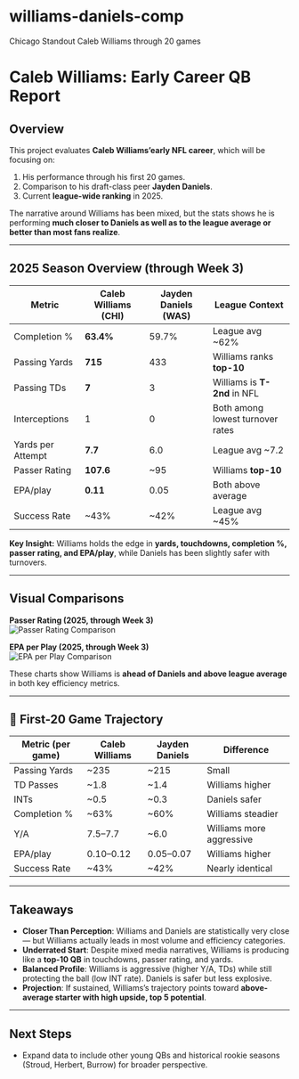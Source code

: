 # williams-daniels-comp
Chicago Standout Caleb Williams through 20 games 
# Caleb Williams: Early Career QB Report  

## Overview  
This project evaluates **Caleb Williams’early NFL career**, which will be focusing on:  
1. His performance through his first 20 games.  
2. Comparison to his draft-class peer **Jayden Daniels**.  
3. Current **league-wide ranking** in 2025.  

The narrative around Williams has been mixed, but the stats shows he is performing **much closer to Daniels as well as to the league average or better than most fans realize**.  

---

## 2025 Season Overview (through Week 3)  

| Metric | Caleb Williams (CHI) | Jayden Daniels (WAS) | League Context |
|--------|----------------------|----------------------|----------------|
| Completion % | **63.4%** | 59.7% | League avg ~62% |
| Passing Yards | **715** | 433 | Williams ranks **top-10** |
| Passing TDs | **7** | 3 | Williams is **T-2nd** in NFL |
| Interceptions | 1 | 0 | Both among lowest turnover rates |
| Yards per Attempt | **7.7** | 6.0 | League avg ~7.2 |
| Passer Rating | **107.6** | ~95 | Williams **top-10** |
| EPA/play | **0.11** | 0.05 | Both above average |
| Success Rate | ~43% | ~42% | League avg ~45% |

**Key Insight:** Williams holds the edge in **yards, touchdowns, completion %, passer rating, and EPA/play**, while Daniels has been slightly safer with turnovers.  

---

## Visual Comparisons  

**Passer Rating (2025, through Week 3)**  
![Passer Rating Comparison](cw_vs_daniels_passer_rating.png)  

**EPA per Play (2025, through Week 3)**  
![EPA per Play Comparison](cw_vs_daniels_epa.png)  

These charts show Williams is **ahead of Daniels and above league average** in both key efficiency metrics.  

---

## 🔎 First-20 Game Trajectory  

| Metric (per game) | Caleb Williams | Jayden Daniels | Difference |
|-------------------|----------------|----------------|------------|
| Passing Yards | ~235 | ~215 | Small |
| TD Passes | ~1.8 | ~1.4 | Williams higher |
| INTs | ~0.5 | ~0.3 | Daniels safer |
| Completion % | ~63% | ~60% | Williams steadier |
| Y/A | 7.5–7.7 | ~6.0 | Williams more aggressive |
| EPA/play | 0.10–0.12 | 0.05–0.07 | Williams higher |
| Success Rate | ~43% | ~42% | Nearly identical |

---

## Takeaways  
- **Closer Than Perception**: Williams and Daniels are statistically very close — but Williams actually leads in most volume and efficiency categories.  
- **Underrated Start**: Despite mixed media narratives, Williams is producing like a **top-10 QB** in touchdowns, passer rating, and yards.  
- **Balanced Profile**: Williams is aggressive (higher Y/A, TDs) while still protecting the ball (low INT rate). Daniels is safer but less explosive.  
- **Projection**: If sustained, Williams’s trajectory points toward **above-average starter with high upside, top 5 potential**.  

---

## Next Steps  
- Expand data to include other young QBs and historical rookie seasons  (Stroud, Herbert, Burrow) for broader perspective.  
